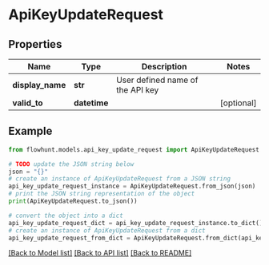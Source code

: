 # ApiKeyUpdateRequest


## Properties

Name | Type | Description | Notes
------------ | ------------- | ------------- | -------------
**display_name** | **str** | User defined name of the API key | 
**valid_to** | **datetime** |  | [optional] 

## Example

```python
from flowhunt.models.api_key_update_request import ApiKeyUpdateRequest

# TODO update the JSON string below
json = "{}"
# create an instance of ApiKeyUpdateRequest from a JSON string
api_key_update_request_instance = ApiKeyUpdateRequest.from_json(json)
# print the JSON string representation of the object
print(ApiKeyUpdateRequest.to_json())

# convert the object into a dict
api_key_update_request_dict = api_key_update_request_instance.to_dict()
# create an instance of ApiKeyUpdateRequest from a dict
api_key_update_request_from_dict = ApiKeyUpdateRequest.from_dict(api_key_update_request_dict)
```
[[Back to Model list]](../README.md#documentation-for-models) [[Back to API list]](../README.md#documentation-for-api-endpoints) [[Back to README]](../README.md)


